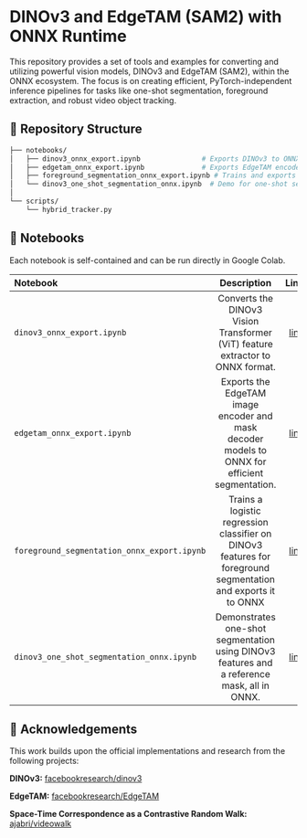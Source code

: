 # DINOv3 and EdgeTAM (SAM2) with ONNX Runtime

This repository provides a set of tools and examples for converting and utilizing powerful vision models, DINOv3 and EdgeTAM (SAM2), within the ONNX ecosystem. The focus is on creating efficient, PyTorch-independent inference pipelines for tasks like one-shot segmentation, foreground extraction, and robust video object tracking.

## 📂 Repository Structure
```bash
├── notebooks/
│   ├── dinov3_onnx_export.ipynb               # Exports DINOv3 to ONNX
│   ├── edgetam_onnx_export.ipynb              # Exports EdgeTAM encoder/decoder to ONNX
│   ├── foreground_segmentation_onnx_export.ipynb # Trains and exports a foreground classifier
│   └── dinov3_one_shot_segmentation_onnx.ipynb  # Demo for one-shot segmentation
│
└── scripts/
    └── hybrid_tracker.py   
```

## 📓 Notebooks

Each notebook is self-contained and can be run directly in Google Colab.

| Notebook | Description | Link |
| :--- | :---: | ---: |
| `dinov3_onnx_export.ipynb` | Converts the DINOv3 Vision Transformer (ViT) feature extractor to ONNX format. | [link](https://github.com/IoT-gamer/segment-anything-dinov3-onnx/tree/main/notebooks/dinov3_onnx_export.ipynb) |
| `edgetam_onnx_export.ipynb` | Exports the EdgeTAM image encoder and mask decoder models to ONNX for efficient segmentation. | [link](https://github.com/IoT-gamer/segment-anything-dinov3-onnx/tree/main/notebooks/edgetam_onnx_export.ipynb) |
| `foreground_segmentation_onnx_export.ipynb` | Trains a logistic regression classifier on DINOv3 features for foreground segmentation and exports it to ONNX | [link](https://github.com/IoT-gamer/segment-anything-dinov3-onnx/tree/main/notebooks/foreground_segmentation_onnx_export.ipynb) |
| `dinov3_one_shot_segmentation_onnx.ipynb` | Demonstrates one-shot segmentation using DINOv3 features and a reference mask, all in ONNX. | [link](https://github.com/IoT-gamer/segment-anything-dinov3-onnx/tree/main/notebooks/dinov3_one_shot_segmentation_onnx.ipynb) |

## 🙏 Acknowledgements
This work builds upon the official implementations and research from the following projects:

**DINOv3:** [facebookresearch/dinov3](https://github.com/facebookresearch/dinov3)

**EdgeTAM:** [facebookresearch/EdgeTAM](https://github.com/facebookresearch/EdgeTAM)

**Space-Time Correspondence as a Contrastive Random Walk:** [ajabri/videowalk](https://github.com/ajabri/videowalk)
